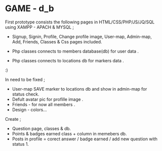 # GAME - d_b


First prototype consists the following pages in HTML/CSS/PHP/JS/JQ/SQL using XAMPP - APACH & MYSQL ;
* Signup, Signin, Profile, Change profile image, User-map, Admin-map, Add, Friends, Classes & Css pages included.

* Php classes connects to members database(db) for user data .
* Php classes connects to locations db for markers data .

:)

In need to be fixed ;

* User-map SAVE marker to locations db and show in admin-map for status check.
* Defult avatar pic for profille image .
* Friends - for now all members .
* Design - colors...

Create ;

* Question page, classes & db.
* Points & badges earned class + column in memebers db.
* Posts in profile = corect answer / badge earned / add new question with status 1.


